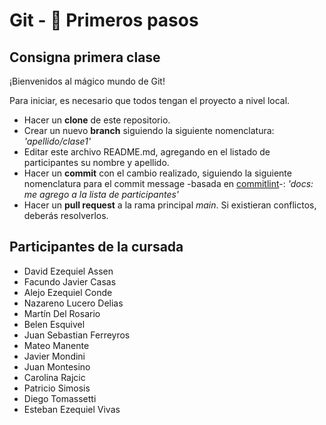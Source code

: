 # Git - 🚀 Primeros pasos

## Consigna primera clase

¡Bienvenidos al mágico mundo de Git!

Para iniciar, es necesario que todos tengan el proyecto a nivel local.

- Hacer un **clone** de este repositorio.
- Crear un nuevo **branch** siguiendo la siguiente nomenclatura: _'apellido/clase1'_
- Editar este archivo README.md, agregando en el listado de participantes su nombre y apellido.
- Hacer un **commit** con el cambio realizado, siguiendo la siguiente nomenclatura para el commit message -basada en [commitlint](https://commitlint.io/)-: _'docs: me agrego a la lista de participantes'_
- Hacer un **pull request** a la rama principal _main_. Si existieran conflictos, deberás resolverlos.

## Participantes de la cursada
- David Ezequiel Assen
- Facundo Javier Casas
- Alejo Ezequiel Conde
- Nazareno Lucero Delias
- Martín Del Rosario
- Belen Esquivel
- Juan Sebastian Ferreyros
- Mateo Manente
- Javier Mondini
- Juan Montesino
- Carolina Rajcic
- Patricio Simosis
- Diego Tomassetti
- Esteban Ezequiel Vivas